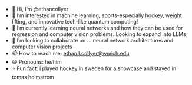 - 👋 Hi, I’m @ethancollyer
- 👀 I’m interested in machine learning, sports-especially hockey, weight lifting, and innovative tech-like quantum computing!
- 🌱 I’m currently learning neural networks and how they can be used for regression and computer vision problems. Looking to expand into LLMs
- 💞️ I’m looking to collaborate on ... neural network architectures and computer vision projects
- 📫 How to reach me: ethan.l.collyer@wmich.edu
- 😄 Pronouns: he/him
- ⚡ Fun fact: i played hockey in sweden for a showcase and stayed in tomas holmstrom

<!---
ethancollyer/ethancollyer is a ✨ special ✨ repository because its `README.md` (this file) appears on your GitHub profile.
You can click the Preview link to take a look at your changes.
--->

